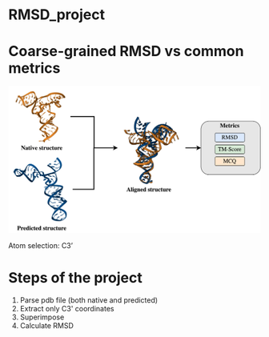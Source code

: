 # RMSD_project
# Coarse-grained RMSD vs common metrics

![](img/website_image.png)

Atom selection: C3’

# Steps of the project
1. Parse pdb file (both native and predicted)
2. Extract only C3' coordinates
3. Superimpose
4. Calculate RMSD

   

